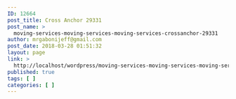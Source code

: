```yaml
---
ID: 12664
post_title: Cross Anchor 29331
post_name: >
  moving-services-moving-services-moving-services-crossanchor-29331
author: mrgabonijeff@gmail.com
post_date: 2018-03-28 01:51:32
layout: page
link: >
  http://localhost/wordpress/moving-services-moving-services-moving-services-crossanchor-29331/
published: true
tags: [ ]
categories: [ ]
---
```

